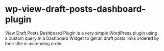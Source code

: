# wp-view-draft-posts-dashboard-plugin
View Draft Posts Dashboard Plugin is a very simple WordPress plugin using a custom query in a Dashboard Widget to get all draft posts links ordered by their title in ascending order.
